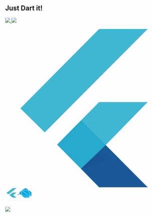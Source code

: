 ## Just Dart it!
 <div>
  <a href="https://github.com/cl0v">
  <img height="180em" src="https://github-readme-stats.vercel.app/api?username=cl0v&show_icons=true&theme=dracula&include_all_commits=false&count_private=true"/>
  <img height="180em" src="https://github-readme-stats.vercel.app/api/top-langs/?username=cl0v&layout=compact&langs_count=7&theme=dracula"/>
</div>
<div style="display: inline_block"><br>
  <svg viewBox="0 0 128 128">
<g fill="#3FB6D3"><path d="M12.3 64.2L76.3 0h39.4L32.1 83.6zM76.3 128h39.4L81.6 93.9l34.1-34.8H76.3L42.2 93.5z"></path></g><path fill="#27AACD" d="M81.6 93.9l-20-20-19.4 19.6 19.4 19.6z"></path><path fill="#19599A" d="M115.7 128L81.6 93.9l-20 19.2L76.3 128z"></path><linearGradient id="flutter-original-a" gradientUnits="userSpaceOnUse" x1="59.365" y1="116.36" x2="86.825" y2="99.399"><stop offset="0" stop-color="#1b4e94"></stop><stop offset=".63" stop-color="#1a5497"></stop><stop offset="1" stop-color="#195a9b"></stop></linearGradient><path fill="url(#flutter-original-a)" d="M61.6 113.1l30.8-8.4-10.8-10.8z"></path>
</svg>
  <img align="center" alt="flutter" height="30" width="40" src="https://raw.githubusercontent.com/devicons/devicon/master/icons/flutter/flutter-plain.svg">
  <img align="center" alt="dart" height="30" width="40" src="https://github.com/devicons/devicon/blob/master/icons/dart/dart-plain.svg">
<!--   <img align="right" alt="Rafa-yoda" src="https://cdn.discordapp.com/attachments/795358919417397249/825430589581688872/hi.gif"> -->
</div>
  
  ##
 
<div> 
  <a href="https://instagram.com/marceloviana_f/" target="_blank"><img src="https://img.shields.io/badge/-Instagram-%23E4405F?style=for-the-badge&logo=instagram&logoColor=white" target="_blank"></a>
 
<!--   ![Snake animation](https://github.com/rafaballerini/rafaballerini/blob/output/github-contribution-grid-snake.svg) -->
 
</div>
